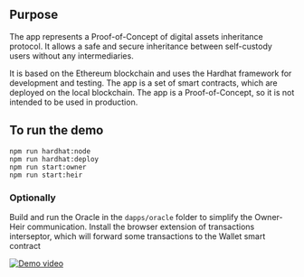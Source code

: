 ## Purpose

The app represents a Proof-of-Concept of digital assets inheritance protocol. It allows a safe and secure inheritance between self-custody users without any intermediaries.

It is based on the Ethereum blockchain and uses the Hardhat framework for development and testing. The app is a set of smart contracts, which are deployed on the local blockchain. The app is a Proof-of-Concept, so it is not intended to be used in production.  

## To run the demo

```
npm run hardhat:node
npm run hardhat:deploy
npm run start:owner
npm run start:heir
```
### Optionally
Build and run the Oracle in the ```dapps/oracle``` folder to simplify the Owner-Heir communication.
Install the browser extension of transactions interseptor, which will forward some transactions to the Wallet smart contract

[![Demo video]({https://drive.google.com/file/d/1UbeVLprScH9SnY10xPHHJVg67qfY48X7/view?usp=sharing})]({https://drive.google.com/file/d/16tmX7_LC3SSOCacQ0AE1FQA_PZpm3OWp/view?usp=sharing} "Link Title")

